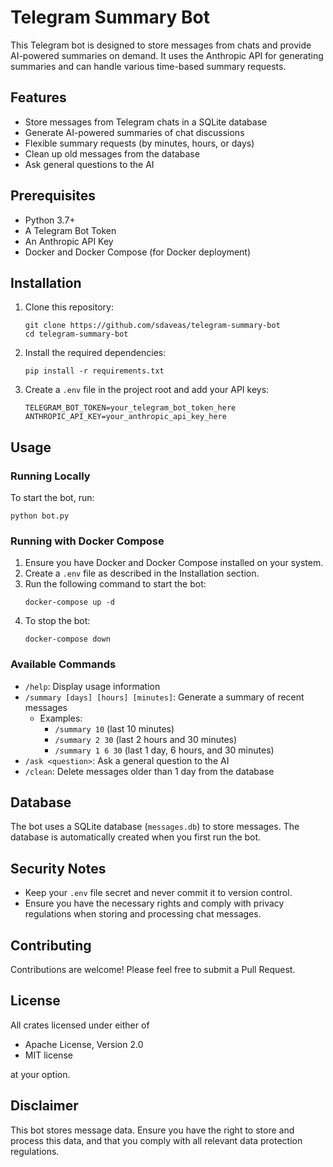 # Telegram Summary Bot

This Telegram bot is designed to store messages from chats and provide AI-powered summaries on demand. It uses the Anthropic API for generating summaries and can handle various time-based summary requests.

## Features

- Store messages from Telegram chats in a SQLite database
- Generate AI-powered summaries of chat discussions
- Flexible summary requests (by minutes, hours, or days)
- Clean up old messages from the database
- Ask general questions to the AI

## Prerequisites

- Python 3.7+
- A Telegram Bot Token
- An Anthropic API Key
- Docker and Docker Compose (for Docker deployment)

## Installation

1. Clone this repository:
   ```
   git clone https://github.com/sdaveas/telegram-summary-bot
   cd telegram-summary-bot
   ```

2. Install the required dependencies:
   ```
   pip install -r requirements.txt
   ```

3. Create a `.env` file in the project root and add your API keys:
   ```
   TELEGRAM_BOT_TOKEN=your_telegram_bot_token_here
   ANTHROPIC_API_KEY=your_anthropic_api_key_here
   ```

## Usage

### Running Locally

To start the bot, run:

```
python bot.py
```

### Running with Docker Compose

1. Ensure you have Docker and Docker Compose installed on your system.
2. Create a `.env` file as described in the Installation section.
3. Run the following command to start the bot:
   ```
   docker-compose up -d
   ```
4. To stop the bot:
   ```
   docker-compose down
   ```

### Available Commands

- `/help`: Display usage information
- `/summary [days] [hours] [minutes]`: Generate a summary of recent messages
  - Examples:
    - `/summary 10` (last 10 minutes)
    - `/summary 2 30` (last 2 hours and 30 minutes)
    - `/summary 1 6 30` (last 1 day, 6 hours, and 30 minutes)
- `/ask <question>`: Ask a general question to the AI
- `/clean`: Delete messages older than 1 day from the database

## Database

The bot uses a SQLite database (`messages.db`) to store messages. The database is automatically created when you first run the bot.

## Security Notes

- Keep your `.env` file secret and never commit it to version control.
- Ensure you have the necessary rights and comply with privacy regulations when storing and processing chat messages.

## Contributing

Contributions are welcome! Please feel free to submit a Pull Request.

## License

All crates licensed under either of
* Apache License, Version 2.0
* MIT license

at your option.

## Disclaimer

This bot stores message data. Ensure you have the right to store and process this data, and that you comply with all relevant data protection regulations.